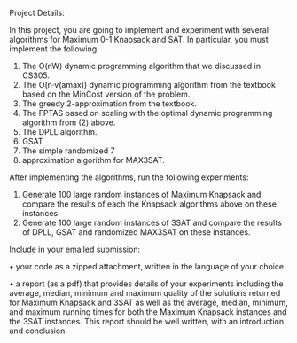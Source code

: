 Project Details:

In this project, you are going to implement and experiment with several algorithms for Maximum 0-1
Knapsack and SAT. In particular, you must implement the following:

1. The O(nW) dynamic programming algorithm that we discussed in CS305.
2. The O(n·v(amax)) dynamic programming algorithm from the textbook based on the MinCost version
of the problem.
3. The greedy 2-approximation from the textbook.
4. The FPTAS based on scaling with the optimal dynamic programming algorithm from (2) above.
5. The DPLL algorithm.
6. GSAT
7. The simple randomized 7
8. approximation algorithm for MAX3SAT.

After implementing the algorithms, run the following experiments:

1. Generate 100 large random instances of Maximum Knapsack and compare the results of each the
Knapsack algorithms above on these instances.
2. Generate 100 large random instances of 3SAT and compare the results of DPLL, GSAT and randomized
MAX3SAT on these instances.

Include in your emailed submission:

• your code as a zipped attachment, written in the language of your choice.

• a report (as a pdf) that provides details of your experiments including the average, median, minimum
and maximum quality of the solutions returned for Maximum Knapsack and 3SAT as well as the
average, median, minimum, and maximum running times for both the Maximum Knapsack instances
and the 3SAT instances. This report should be well written, with an introduction and conclusion.
